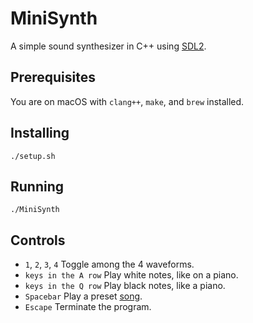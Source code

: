 # MiniSynth

A simple sound synthesizer in C++ using [SDL2](https://www.libsdl.org/download-2.0.php).

## Prerequisites

You are on macOS with `clang++`, `make`, and `brew` installed.

## Installing

```
./setup.sh
```

## Running

```
./MiniSynth
```

## Controls

* `1`, `2`, `3`, `4` Toggle among the 4 waveforms.
* `keys in the A row` Play white notes, like on a piano.
* `keys in the Q row` Play black notes, like a piano.
* `Spacebar` Play a preset [song](https://www.youtube.com/watch?v=xdXlrrFw-xQ).
* `Escape` Terminate the program.
